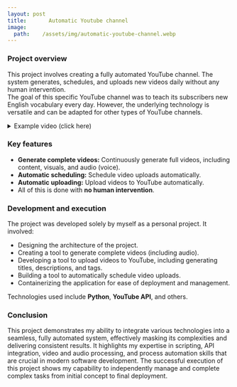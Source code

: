 ```yaml
---
layout: post
title:       Automatic Youtube channel
image:
  path:    /assets/img/automatic-youtube-channel.webp
---
```



### Project overview

This project involves creating a fully automated YouTube channel. The system generates, schedules, and uploads new videos daily without any human intervention.  
The goal of this specific YouTube channel was to teach its subscribers new English vocabulary every day. However, the underlying technology is versatile and can be adapted for other types of YouTube channels.  

<details>
  <summary>Example video (click here)</summary>
  <iframe width="315" height="560"
  src="https://www.youtube.com/embed/T1BysUoz-rI"
  title="YouTube video player"
  frameborder="0"
  allow="accelerometer; autoplay; clipboard-write; encrypted-media; gyroscope; picture-in-picture; web-share"
  allowfullscreen></iframe>
</details>

### Key features

- **Generate complete videos:** Continuously generate full videos, including content, visuals, and audio (voice).
- **Automatic scheduling:** Schedule video uploads automatically.
- **Automatic uploading:** Upload videos to YouTube automatically.
- All of this is done with **no human intervention**.

### Development and execution

The project was developed solely by myself as a personal project. It involved:

- Designing the architecture of the project.
- Creating a tool to generate complete videos (including audio).
- Developing a tool to upload videos to YouTube, including generating titles, descriptions, and tags.
- Building a tool to automatically schedule video uploads.
- Containerizing the application for ease of deployment and management.

Technologies used include **Python**, **YouTube API**, and others.

### Conclusion

This project demonstrates my ability to integrate various technologies into a seamless, fully automated system, effectively masking its complexities and delivering consistent results. It highlights my expertise in scripting, API integration, video and audio processing, and process automation skills that are crucial in modern software development. The successful execution of this project shows my capability to independently manage and complete complex tasks from initial concept to final deployment.
